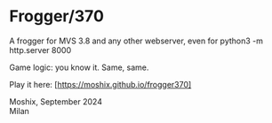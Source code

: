# Frogger/370

A frogger for MVS 3.8 and any other webserver, even for  python3 -m http.server 8000

Game logic: you know it. Same, same. 

Play it here: [https://moshix.github.io/frogger370]

Moshix, September 2024  
Milan
